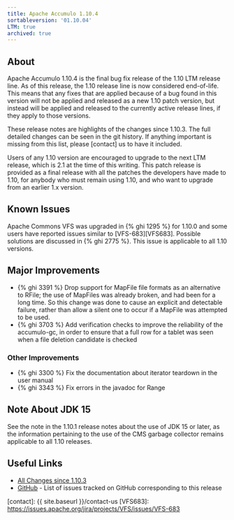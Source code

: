 ```yaml
---
title: Apache Accumulo 1.10.4
sortableversion: '01.10.04'
LTM: true
archived: true
---
```


## About

Apache Accumulo 1.10.4 is the final bug fix release of the 1.10 LTM release
line. As of this release, the 1.10 release line is now considered end-of-life.
This means that any fixes that are applied because of a bug found in this
version will not be applied and released as a new 1.10 patch version, but
instead will be applied and released to the currently active release lines, if
they apply to those versions.

These release notes are highlights of the changes since 1.10.3. The full
detailed changes can be seen in the git history. If anything important is
missing from this list, please [contact] us to have it included.

Users of any 1.10 version are encouraged to upgrade to the next LTM release,
which is 2.1 at the time of this writing. This patch release is provided as a
final release with all the patches the developers have made to 1.10, for
anybody who must remain using 1.10, and who want to upgrade from an earlier 1.x
version.

## Known Issues

Apache Commons VFS was upgraded in {% ghi 1295 %} for 1.10.0 and some users have reported
issues similar to [VFS-683][VFS683]. Possible solutions are discussed in {% ghi 2775 %}.
This issue is applicable to all 1.10 versions.

## Major Improvements

* {% ghi 3391 %} Drop support for MapFile file formats as an alternative to
  RFile; the use of MapFiles was already broken, and had been for a long time.
  So this change was done to cause an explicit and detectable failure, rather
  than allow a silent one to occur if a MapFile was attempted to be used.
* {% ghi 3703 %} Add verification checks to improve the reliability of the
  accumulo-gc, in order to ensure that a full row for a tablet was seen when a
  file deletion candidate is checked

### Other Improvements

* {% ghi 3300 %} Fix the documentation about iterator teardown in the user manual
* {% ghi 3343 %} Fix errors in the javadoc for Range

## Note About JDK 15

See the note in the 1.10.1 release notes about the use of JDK 15 or later, as
the information pertaining to the use of the CMS garbage collector remains
applicable to all 1.10 releases.

## Useful Links

* [All Changes since 1.10.3][all-changes]
* [GitHub] - List of issues tracked on GitHub corresponding to this release

[GitHub]: https://github.com/apache/accumulo/issues?q=%20project%3Aapache%2Faccumulo%2F27
[all-changes]: https://github.com/apache/accumulo/compare/rel/1.10.3...apache:rel/1.10.4
[contact]: {{ site.baseurl }}/contact-us
[VFS683]: https://issues.apache.org/jira/projects/VFS/issues/VFS-683
